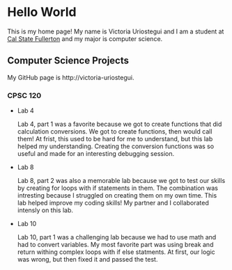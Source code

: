 # Hello World

This is my home page! My name is Victoria Uriostegui and I am a student at [Cal State Fullerton](http://www.fullerton.edu/) and my major is computer science.

## Computer Science Projects

My GitHub page is http://victoria-uriostegui.

### CPSC 120

* Lab 4

    Lab 4, part 1 was a favorite because we got to create functions that did calculation
    conversions. We got to create functions, then would call them! At frist, this used to be hard for me to understand, but this lab helped my understanding. Creating the conversion functions was so useful and made for an interesting debugging session.

* Lab 8

    Lab 8, part 2 was also a memorable lab because we got to test our skills by creating 
    for loops with if statements in them. The combination was intresting because I 
    struggled on creating them on my own time. This lab helped improve my coding skills!
    My partner and I collaborated intensly on this lab.

* Lab 10

    Lab 10, part 1 was a challenging lab because we had to use math and had to convert
    variables. My most favorite part was using break and return withing complex loops
    with if else statments. At first, our logic was wrong, but then fixed it and passed
    the test.

